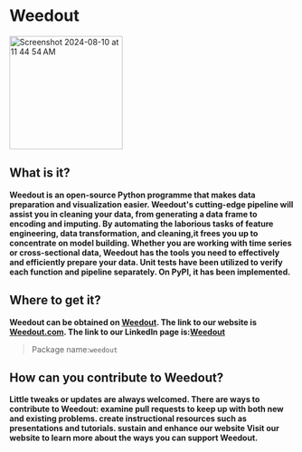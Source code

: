 # Weedout

<img width="200" alt="Screenshot 2024-08-10 at 11 44 54 AM" src="https://github.com/user-attachments/assets/62e3af42-6984-4e1c-9ddc-3f6115573e01">

## What is it?

**Weedout is an open-source Python programme that makes data preparation and visualization easier. Weedout's cutting-edge pipeline will assist you in cleaning your data, from generating a data frame to encoding and imputing. By automating the laborious tasks of feature engineering, data transformation, and cleaning,it frees you up to concentrate on model building. Whether you are working with time series or cross-sectional data, Weedout has the tools you need to effectively and efficiently prepare your data. Unit tests have been utilized to verify each function and pipeline separately. On PyPI, it has been implemented.**

## Where to get it?

**Weedout can be obtained on [Weedout](https://github.com/rohannair2022/Weedout). The link to our website is [Weedout.com](wwww.weedout.com).
The link to our LinkedIn page is:[Weedout](https://www.linkedin.com/company/weedoutdata/?viewAsMember=true)**

> Package name:`weedout`

## How can you contribute to Weedout?

**Little tweaks or updates are always welcomed. 
There are ways to contribute to Weedout:
examine pull requests to keep up with both new and existing problems.
create instructional resources such as presentations and tutorials.
sustain and enhance our website
Visit our website to learn more about the ways you can support Weedout.**



